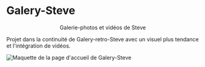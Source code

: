 # Galery-Steve

<p align="center">Galerie-photos et vidéos de Steve</p>

<p>Projet dans la continuité de Galery-retro-Steve avec un visuel plus tendance et l'intégration de vidéos.</p>

<p><img src="https://github.com/Webissime111/Alan/blob/master/images/Projet-galery-Steve.png" alt="Maquette de la page d'accueil de Galery-Steve"></p>